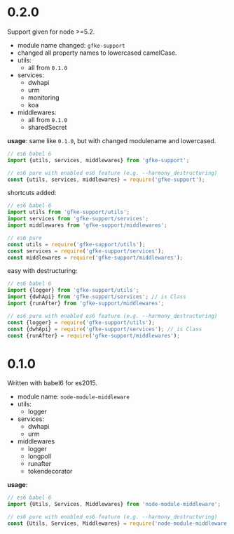 # 0.2.0
Support given for node >=5.2.

* module name changed: ``` gfke-support ```
* changed all property names to lowercased camelCase.
* utils:
    * all from ``` 0.1.0 ```
* services:
    * dwhapi
    * urm
    * monitoring
    * koa
* middlewares:
    * all from ``` 0.1.0 ```
    * sharedSecret

**usage**:
same like ``` 0.1.0 ```, but with changed modulename and lowercased.

```JavaScript
// es6 babel 6
import {utils, services, middlewares} from 'gfke-support';

// es6 pure with enabled es6 feature (e.g. --harmony_destructuring)
const {utils, services, middlewares} = require('gfke-support');
```

shortcuts added:

```JavaScript
// es6 babel 6
import utils from 'gfke-support/utils';
import services from 'gfke-support/services';
import middlewares from 'gfke-support/middlewares';

// es6 pure
const utils = require('gfke-support/utils');
const services = require('gfke-support/services');
const middlewares = require('gfke-support/middlewares');
```

easy with destructuring:
```JavaScript
// es6 babel 6
import {logger} from 'gfke-support/utils';
import {dwhApi} from 'gfke-support/services'; // is Class
import {runAfter} from 'gfke-support/middlewares';

// es6 pure with enabled es6 feature (e.g. --harmony_destructuring)
const {logger} = require('gfke-support/utils');
const {dwhApi} = require('gfke-support/services'); // is Class
const {runAfter} = require('gfke-support/middlewares');
```
# 0.1.0

Written with babel6 for es2015.

* module name: ``` node-module-middleware ```
* utils:
    * logger
* services:
    * dwhapi
    * urm
* middlewares
    * logger
    * longpoll
    * runafter
    * tokendecorator

**usage**:
```JavaScript
// es6 babel 6
import {Utils, Services, Middlewares} from 'node-module-middleware';

// es6 pure with enabled es6 feature (e.g. --harmony_destructuring)
const {Utils, Services, Middlewares} = require('node-module-middleware');
```

